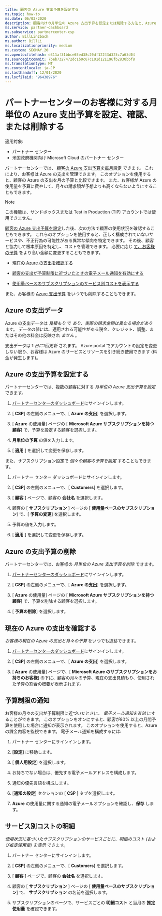 ```yaml
---
title: 顧客の Azure 支出予算を設定する
ms.topic: how-to
ms.date: 06/03/2020
description: 顧客向けの月単位の Azure 支出予算を設定または削除する方法と、Azure の支出データを表示し、予算に関連する通知を設定する方法について説明します。
ms.service: partner-dashboard
ms.subservice: partnercenter-csp
author: BillLinzbach
ms.author: BillLi
ms.localizationpriority: medium
ms.custom: SEOMAY.20
ms.openlocfilehash: e311af31bbce65ed38c20df12243d325c7a63d04
ms.sourcegitcommit: 7beb7327472dc1b0c07c101d121196fb2830bbf8
ms.translationtype: MT
ms.contentlocale: ja-JP
ms.lasthandoff: 12/01/2020
ms.locfileid: "96438976"
---
```

# <a name="set-check-or-remove-monthly-azure-spending-budgets-for-customers-in-partner-center"></a>パートナーセンターのお客様に対する月単位の Azure 支出予算を設定、確認、または削除する

適用対象:

- パートナー センター
- 米国政府機関向け Microsoft Cloud のパートナー センター

パートナーセンターでは、 [顧客の Azure 支出予算を毎月設定](#set-azure-spending-budget) できます。 これにより、お客様は Azure の支出を管理できます。 このオプションを使用すると、顧客の Azure の支出を月の予算と比較できます。 また、お客様が Azure の使用量を予算に費やして、月々の請求額が予想よりも高くならないようにすることもできます。

> [!NOTE]  
> この機能は、サンドボックスまたは Test in Production (TIP) アカウントでは使用できません。

[顧客の Azure 支出予算を設定](#set-azure-spending-budget)した後、次の方法で顧客の使用状況を確認することもできます。 これらのオプションを使用すると、正しく構成されていないサービスや、不正行為の可能性がある異常な傾向を特定できます。 その後、顧客と協力して根本原因を特定し、コストを管理できます。 必要に応じ [て、お客様の予算](#set-azure-spending-budget) をより高い金額に変更することもできます。

- [現在の Azure の支出を確認する](#check-current-azure-spending)

- [顧客の支出が予算制限に近づいたときの電子メール通知を有効にする](#notifications-for-budget-limits)

- [使用量ベースのサブスクリプションのサービス別コストを表示する](#itemized-costs-by-service)

また、お客様の [Azure 支出予算](#remove-azure-spending-budget) をいつでも削除することもできます。

## <a name="azure-spending-data"></a>Azure の支出データ

Azure の支出データは *見積もり* で *あり、実際の請求金額は異なる場合があり* ます。 データの値には、適用される可能性がある税金、クレジット、調整、またはその他の料金は反映され *ません* 。

支出データは 1 *日に1回更新* されます。 Azure portal でアカウントの設定を変更しない限り、お客様は Azure のサービスとリソースを引き続き使用できます (料金が発生します)。

## <a name="set-azure-spending-budget"></a>Azure の支出予算を設定する

パートナーセンターでは、複数の顧客に対する *月単位の Azure 支出予算を設定* できます。

1. [パートナーセンターのダッシュボード](https://partner.microsoft.com/dashboard/)にサインインします。

2. [ **CSP**] の左側のメニューで、[ **Azure の支出**] を選択します。

3. [ **Azure** の使用量] ページの [ **Microsoft Azure サブスクリプションを持つ顧客**] で、予算を設定する顧客を選択します。

4. **月単位の予算** の値を入力します。

5. [ **適用** ] を選択して変更を保存します。

また、サブスクリプション設定で *個々の顧客の予算を設定* することもできます。

1. パートナー センター ダッシュボードにサインインします。

2. [ **CSP**] の左側のメニューで、[ **Customers**] を選択します。

3. [ **顧客** ] ページで、顧客の **会社名** を選択します。

4. 顧客の [ **サブスクリプション** ] ページの [ **使用量ベースのサブスクリプション**] で、[ **予算の変更**] を選択します。

5. 予算の値を入力します。

6. [ **適用** ] を選択して変更を保存します。

## <a name="remove-azure-spending-budget"></a>Azure の支出予算の削除

パートナーセンターでは、お客様の *月単位の Azure 支出予算を削除* できます。

1. [パートナーセンターのダッシュボード](https://partner.microsoft.com/dashboard/)にサインインします。

2. [ **CSP**] の左側のメニューで、[ **Azure の支出**] を選択します。

3. [ **Azure** の使用量] ページの [ **Microsoft Azure サブスクリプションを持つ顧客**] で、予算を削除する顧客を選択します。

4. [ **予算の削除**] を選択します。

## <a name="check-current-azure-spending"></a>現在の Azure の支出を確認する

*お客様の現在の Azure の支出と月々の予算* をいつでも追跡できます。

1. [パートナーセンターのダッシュボード](https://partner.microsoft.com/dashboard/)にサインインします。

2. [ **CSP**] の左側のメニューで、[ **Azure の支出**] を選択します。

3. [ **Azure** の使用量] ページで、[ **Microsoft Azure のサブスクリプションをお持ちのお客様**] の下に、顧客の月々の予算、現在の支出見積もり、使用された予算の割合の概要が表示されます。

## <a name="notifications-for-budget-limits"></a>予算制限の通知

お客様の月々の支出が予算制限に近づいたときに、 *電子メール通知を有効* にすることができます。 このオプションをオンにすると、顧客が80% 以上の月間予算を使用した場合に通知が表示されます。 このオプションを使用すると、Azure の課金内容を監視できます。 電子メール通知を構成するには:

1. パートナー センターにサインインします。

2. **[設定]** に移動します。

3. [ **個人用設定**] を選択します。

4. お持ちでない場合は、優先する電子メールアドレスを構成します。

5. 通知の優先言語を構成します。

6. [**通知の設定**] セクションの [ **CSP** ] タブを選択します。

7. **Azure** の使用量に関する通知の電子メールオプションを確認し、**保存** します。


## <a name="itemized-costs-by-service"></a>サービス別コストの明細

*使用状況に基づいたサブスクリプションのサービスごとに、明細のコスト (および推定使用量) を表示* できます。

1. パートナー センターにサインインします。

2. [ **CSP**] の左側のメニューで、[ **Customers**] を選択します。

3. [ **顧客** ] ページで、顧客の **会社名** を選択します。

4. 顧客の [ **サブスクリプション** ] ページの [ **使用量ベースのサブスクリプション**] で、 **サブスクリプション** の名前を選択します。

5. サブスクリプションのページで、サービスごとの **明細コスト** と当月の **推定使用量** を確認できます。
